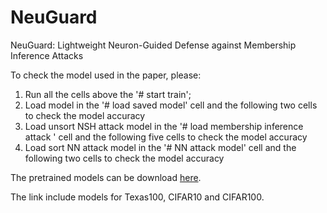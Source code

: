 # NeuGuard
NeuGuard: Lightweight Neuron-Guided Defense against Membership Inference Attacks


To check the model used in the paper, please:
1. Run all the cells above the '# start train';
2. Load model in the '# load saved model' cell and the following two cells to check the model accuracy
3. Load unsort NSH attack model in the '# load membership inference attack ' cell and the following five cells to check the model accuracy
4. Load sort NN attack model in the '# NN attack model' cell and the following two cells to check the model accuracy


The pretrained models can be download [here](https://drive.google.com/drive/folders/1qjPOpicHpCoKcdmL2Iko5f7P6ho5MrIq?usp=sharing).

The link include models for Texas100, CIFAR10 and CIFAR100. 
